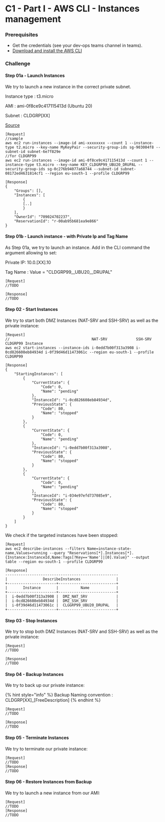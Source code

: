 # C1 - Part I - AWS CLI - Instances management

### Prerequisites

* Get the credentials (see your dev-ops teams channel in teams).
* [Download and install the AWS CLI](https://docs.aws.amazon.com/cli/latest/userguide/getting-started-install.html)

### Challenge

#### Step 01a - Launch Instances

We try to launch a new instance in the correct private subnet.

Instance type : t3.micro

AMI : ami-0f8ce9c417115413d (Ubuntu 20)

Subnet : CLDGRP\[XX]

[Source](https://docs.aws.amazon.com/cli/latest/userguide/cli-services-ec2-instances.html)

```
[Request]
//sample
aws ec2 run-instances --image-id ami-xxxxxxxx --count 1 --instance-type t2.micro --key-name MyKeyPair --security-group-ids sg-903004f8 --subnet-id subnet-6e7f829e
//for CLDGRP99
aws ec2 run-instances --image-id ami-0f8ce9c417115413d --count 1 --instance-type t3.micro --key-name KEY_CLDGRP99_UBU20_DRUPAL --security-group-ids sg-0c276b94077a68744 --subnet-id subnet-08172ed4631814cf1 --region eu-south-1 --profile CLDGRP99

[Response]
{
    "Groups": [],
    "Instances": [
        {
        [..]
        }
    ],
    "OwnerId": "709024702237",
    "ReservationId": "r-00ab95b681ea9e866"
}       
```

#### Step 01b - Launch instance - with Private Ip and Tag Name

As Step 01a, we try to launch an instance. Add in the CLI command the argument allowing to set:

Private IP: 10.0.\[XX].10

Tag Name : Value = "CLDGRP99\__UBU20\__DRUPAL"

```
[Request]
//TODO

[Response]
//TODO
```

#### Step 02 - Start Instances

We try to start both DMZ Instances (NAT-SRV and SSH-SRV) as well as the private instance:

```
[Request]
//                                     NAT-SRV             SSH-SRV             CLDGRP99 Instance    
aws ec2 start-instances --instance-ids i-0edd7b00f313a3908 i-0cd826608eb84934d i-0f39d46d11473061c --region eu-south-1 --profile CLDGRP99

[Response]
{
    "StartingInstances": [
        {
            "CurrentState": {
                "Code": 0,
                "Name": "pending"
            },
            "InstanceId": "i-0cd826608eb84934d",
            "PreviousState": {
                "Code": 80,
                "Name": "stopped"
            }
        },
        {
            "CurrentState": {
                "Code": 0,
                "Name": "pending"
            },
            "InstanceId": "i-0edd7b00f313a3908",
            "PreviousState": {
                "Code": 80,
                "Name": "stopped"
            }
        },
        {
            "CurrentState": {
                "Code": 0,
                "Name": "pending"
            },
            "InstanceId": "i-034e97efd737085e9",
            "PreviousState": {
                "Code": 80,
                "Name": "stopped"
            }
        }
    ]
}
```

We check if the targeted instances have been stopped:

```
[Request]
aws ec2 describe-instances --filters Name=instance-state-name,Values=running --query "Reservations[*].Instances[*].{Instance:InstanceId,Name:Tags[?Key=='Name']|[0].Value}" --output table --region eu-south-1 --profile CLDGRP99

[Response]
---------------------------------------------------
|                DescribeInstances                |
+----------------------+--------------------------+
|       Instance       |          Name            |
+----------------------+--------------------------+
|  i-0edd7b00f313a3908 |  DMZ_NAT_SRV             |
|  i-0cd826608eb84934d |  DMZ_SSH_SRV             |
|  i-0f39d46d11473061c |  CLGGRP99_UBU20_DRUPAL   |
+----------------------+--------------------------+
```

#### Step 03 - Stop Instances

We try to stop both DMZ Instances (NAT-SRV and SSH-SRV) as well as the private instance:

```
[Request]
//TODO

[Response]
//TODO
```

#### Step 04 - Backup Instances

We try to back up our private instance:

{% hint style="info" %}
Backup Naming convention : CLDGRP\[XX]\_\[FreeDescription]
{% endhint %}

```
[Request]
//TODO

[Response]
//TODO
```

#### Step 05 - Terminate Instances

We try to terminate our private instance:

```
[Request]
//TODO
[Response]
//TODO
```

#### Step 06 - Restore Instances from Backup

We try to launch a new instance from our AMI:

```
[Request]
//TODO
[Response]
//TODO
```



